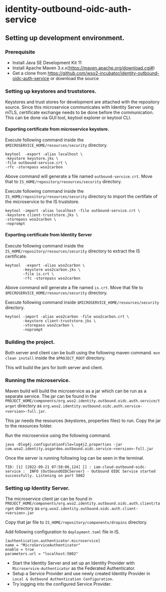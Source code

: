 # identity-outbound-oidc-auth-service

## Setting up development environment.

### Prerequisite
* Install Java SE Development Kit 11
* Install Apache Maven 3.x.x(https://maven.apache.org/download.cgi#)
* Get a clone from https://github.com/wso2-incubator/identity-outbound-oidc-auth-service or download the source

### Setting up keystores and truststores.
Keystores and trust stores for development are attached with the repository source.
Since this microservice communicates with Identity Server using mTLS, certificate exchange needs to be done before the communication.
This can be done via GUI tool, keytool explorer or keytool CLI.
#### Exporting certificate from microservice keystore.
Execute following command inside the `$MICROSERVICE_HOME/resources/security` directory.
```
keytool  -export -alias localhost \
-keystore keystore.jks \
-file outbound-service.crt \
-rfc -storepass wso2carbon
```
Above command will generate a file named `outbound-service.crt`. Move that to `IS_HOME/repository/resources/security` directory.

Execute following command inside the `IS_HOME/repository/resources/security` directory to import the certifate of the microservice to the IS truststore.
```
keytool -import -alias localhost -file outbound-service.crt \
-keystore client-truststore.jks \
-storepass wso2carbon \
-noprompt
```

#### Exporting certificate from Identity Server
Execute following command inside the `IS_HOME/repository/resources/security` directory to extract the IS certificate.

```
keytool  -export -alias wso2carbon \
        -keystore wso2carbon.jks \
        -file is.crt \
        -rfc -storepass wso2carbon
```
Above command will generate a file named `is.crt`. Move that file to `$MICROSERVICE_HOME/resources/security` directory.

Execute following command inside `$MICROSERVICE_HOME/resources/security` directory.
```
keytool -import -alias wso2carbon -file wso2carbon.crt \
        -keystore client-truststore.jks \
        -storepass wso2carbon \
        -noprompt
```

### Building the project.
Both server and client can be built using the following maven command.
`mvn clean install` inside the `$PROJECT_ROOT` directory.

This will build the jars for both server and client.

### Running the microservice.
Maven build will build the microservice as a jar which can be run as a separate service.
The jar can be found in the `PROJECT_HOME/components/org.wso2.identity.outbound.oidc.auth.service/target` directory as
`org.wso2.identity.outbound.oidc.auth.service-<version>-full.jar`.

This jar needs the resources (keystores, properties files) to run. Copy the jar to the resources folder. 

Run the microservice using the following command.
```
java -Dlog4j.configurationFile=log4j2.properties -jar com.wso2.identity.asgardeo.outbound.oidc.service-<version>-full.jar
```

Once the server is running following log can be seen in the terminal.
```
TID: [1] [2022-09-21 07:58:06,124] [] : iam-cloud-outbound-oidc-service :  INFO {OutboundOIDCServer} - Outbound OIDC Service started successfully. Listening on port 5002
```

### Setting up Identity Server.

The microservice client jar can be found in `PROJECT_HOME/components/org.wso2.identity.outbound.oidc.auth.client/target` directory as `org.wso2.identity.outbound.oidc.auth.client-<version>.jar`

Copy that jar file to `IS_HOME/repository/components/dropins` directory.

Add following configuration to `deployment.toml` file in IS.
```
[authentication.authenticator.microservice]
name = "MicroServiceAuthenticator"
enable = true
parameters.url = "localhost:5002"
```

* Start the Identity Server and set up an Identity Provider with `Microservice-Authenticator` as the Federated Authenticator.
* Setup a Service Provider and use newly created Identity Provider in `Local & Outbound Authentication Configuration`.
* Try logging into the configured Service Provider.